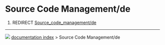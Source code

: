 # Source Code Management/de
1.  REDIRECT [Source_code_management/de](Source_code_management/de.md)



---
![](images/Button_right.svg) [documentation index](../README.md) > Source Code Management/de
